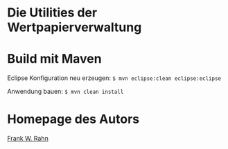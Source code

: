 # Die Utilities der Wertpapierverwaltung

# Build mit Maven
Eclipse Konfiguration neu erzeugen: `$ mvn eclipse:clean eclipse:eclipse`

Anwendung bauen: `$ mvn clean install`

# Homepage des Autors
[Frank W. Rahn](http://www.frank-rahn.de/?utm_source=github&utm_medium=readme&utm_campaign=microservices&utm_content=top)